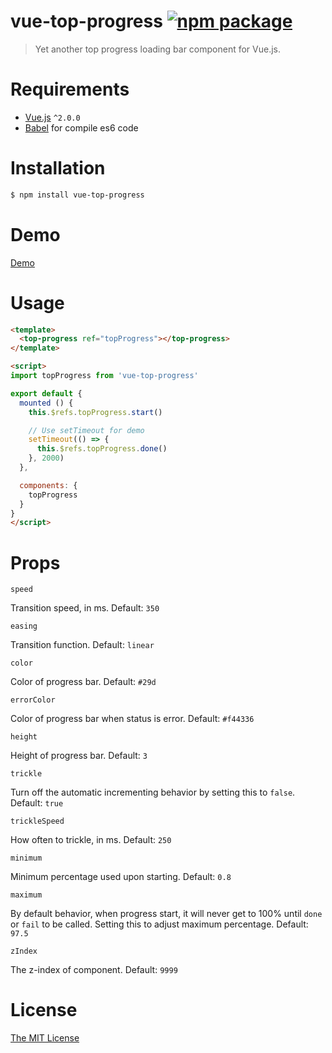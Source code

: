 # vue-top-progress [![npm package](https://img.shields.io/npm/v/vue-top-progress.svg)](https://www.npmjs.com/package/vue-top-progress)

> Yet another top progress loading bar component for Vue.js.

# Requirements

- [Vue.js](https://github.com/vuejs/vue) `^2.0.0`
- [Babel](https://github.com/babel/babel) for compile es6 code

# Installation

``` bash
$ npm install vue-top-progress
```
# Demo
[Demo](https://dalphyx.github.io/vue-top-progress/)

# Usage
``` html
<template>
  <top-progress ref="topProgress"></top-progress>
</template>

<script>
import topProgress from 'vue-top-progress'

export default {
  mounted () {
    this.$refs.topProgress.start()

    // Use setTimeout for demo
    setTimeout(() => {
      this.$refs.topProgress.done()
    }, 2000)
  },

  components: {
    topProgress
  }
}
</script>
```

# Props

`speed`

Transition speed, in ms. Default: `350`

`easing`

Transition function. Default: `linear`

`color`

Color of progress bar. Default: `#29d`

`errorColor`

Color of progress bar when status is error. Default: `#f44336`

`height`

Height of progress bar. Default: `3`

`trickle`

Turn off the automatic incrementing behavior by setting this to `false`. Default: `true`

`trickleSpeed`

How often to trickle, in ms. Default: `250`

`minimum`

Minimum percentage used upon starting. Default: `0.8`

`maximum`

By default behavior, when progress start, it will never get to 100% until `done` or `fail` to be called. Setting this to adjust maximum percentage. Default: `97.5`

`zIndex`

The z-index of component. Default: `9999`

# License

[The MIT License](http://opensource.org/licenses/MIT)